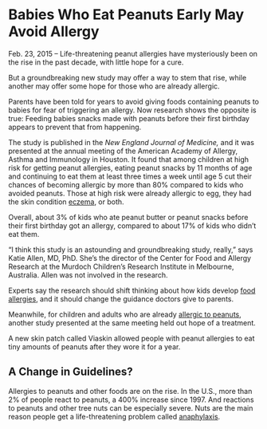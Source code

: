 # Babies Who Eat Peanuts Early May Avoid Allergy

Feb. 23, 2015 – Life-threatening peanut allergies have mysteriously been on the rise in the past decade, with little hope for a cure.

But a groundbreaking new study may offer a way to stem that rise, while another may offer some hope for those who are already allergic.

Parents have been told for years to avoid giving foods containing peanuts to babies for fear of triggering an allergy. Now research shows the opposite is true: Feeding babies snacks made with peanuts before their first birthday appears to prevent that from happening.

The study is published in the *New England Journal of Medicine,* and it was presented at the annual meeting of the American Academy of Allergy, Asthma and Immunology in Houston. It found that among children at high risk for getting peanut allergies, eating peanut snacks by 11 months of age and continuing to eat them at least three times a week until age 5 cut their chances of becoming allergic by more than 80% compared to kids who avoided peanuts. Those at high risk were already allergic to egg, they had the skin condition [eczema], or both.

Overall, about 3% of kids who ate peanut butter or peanut snacks before their first birthday got an allergy, compared to about 17% of kids who didn’t eat them.

“I think this study is an astounding and groundbreaking study, really,” says Katie Allen, MD, PhD. She’s the director of the Center for Food and Allergy Research at the Murdoch Children’s Research Institute in Melbourne, Australia. Allen was not involved in the research.

Experts say the research should shift thinking about how kids develop [food allergies], and it should change the guidance doctors give to parents.

Meanwhile, for children and adults who are already [allergic to peanuts], another study presented at the same meeting held out hope of a treatment.

A new skin patch called Viaskin allowed people with peanut allergies to eat tiny amounts of peanuts after they wore it for a year.

## A Change in Guidelines?

Allergies to peanuts and other foods are on the rise. In the U.S., more than 2% of people react to peanuts, a 400% increase since 1997. And reactions to peanuts and other tree nuts can be especially severe. Nuts are the main reason people get a life-threatening problem called [anaphylaxis].

  [eczema]: http://www.webmd.com/skin-problems-and-treatments/eczema/default.htm
  [food allergies]: http://www.webmd.com/allergies/guide/food-allergy-intolerances
  [allergic to peanuts]: http://www.webmd.com/allergies/guide/nut-allergy
  [anaphylaxis]: http://www.webmd.com/allergies/guide/anaphylaxis
